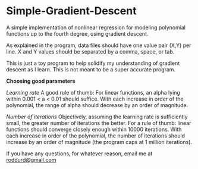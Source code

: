 # Simple-Gradient-Descent
A simple implementation of nonlinear regression for modeling polynomial functions up to the fourth degree, using gradient descent.


As explained in the program, data files should have one value pair (X,Y) per line.
X and Y values should be separated by a comma, space, or tab.

This is just a toy program to help solidify my understanding of gradient descent as I learn.
This is not meant to be a super accurate program.

<b>Choosing good parameters</b>

<i>Learning rate</i>
A good rule of thumb: For linear functions, an alpha lying within 0.001 < a < 0.01 should suffice.
With each increase in order of the polynomial, the range of alpha should decrease by an order of magnitude.

<i>Number of iterations</i>
Objectively, assuming the learning rate is sufficiently small, the greater number of iterations the better.
For a rule of thumb: linear functions should converge closely enough within 10000 iterations.
With each increase in order of the polynomial, the number of iterations should increase by an order of magnitude (the program caps at 1 million iterations).

If you have any questions, for whatever reason, email me at roddurd@gmail.com
